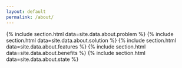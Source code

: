 ```yaml
---
layout: default
permalink: /about/
---
```


{% include section.html  data=site.data.about.problem %}
{% include section.html  data=site.data.about.solution %}
{% include section.html  data=site.data.about.features %}
{% include section.html  data=site.data.about.benefits %}
{% include section.html  data=site.data.about.state %}